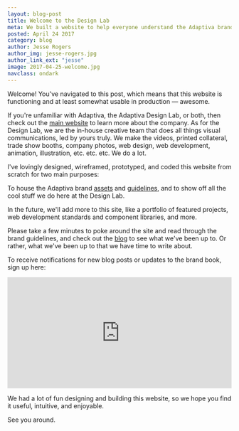 ```yaml
---
layout: blog-post
title: Welcome to the Design Lab
meta: We built a website to help everyone understand the Adaptiva brand. Now what?
posted: April 24 2017
category: blog
author: Jesse Rogers
author_img: jesse-rogers.jpg
author_link_ext: "jesse"
image: 2017-04-25-welcome.jpg
navclass: ondark
---
```

Welcome! You've navigated to this post, which means that this website is functioning and at least somewhat usable in production — awesome.

If you're unfamiliar with Adaptiva, the Adaptiva Design Lab, or both, then check out the [main website](http://adaptiva.com) to learn more about the company. As for the Design Lab, we are the in-house creative team that does all things visual communications, led by yours truly. We make the videos, printed collateral, trade show booths, company photos, web design, web development, animation, illustration, etc. etc. etc. We do a lot.

I've lovingly designed, wireframed, prototyped, and coded this website from scratch for two main purposes:

To house the Adaptiva brand [assets]({{site.baseurl}}/assets) and [guidelines]({{site.baseurl}}/guidelines), and to show off all the cool stuff we do here at the Design Lab.

In the future, we'll add more to this site, like a portfolio of featured projects, web development standards and component libraries, and more.

Please take a few minutes to poke around the site and read through the brand guidelines, and check out the [blog]({{site.baseurl}}/blog) to see what we've been up to. Or rather, what we've been up to that we have time to write about.

To receive notifications for new blog posts or updates to the brand book, sign up here:
<iframe src="http://www2.adaptiva.com/l/139131/2017-04-24/223dw4" width="100%" height="250" type="text/html" frameborder="0" allowTransparency="true" style="border: 0"></iframe>

We had a lot of fun designing and building this website, so we hope you find it useful, intuitive, and enjoyable.

See you around.

